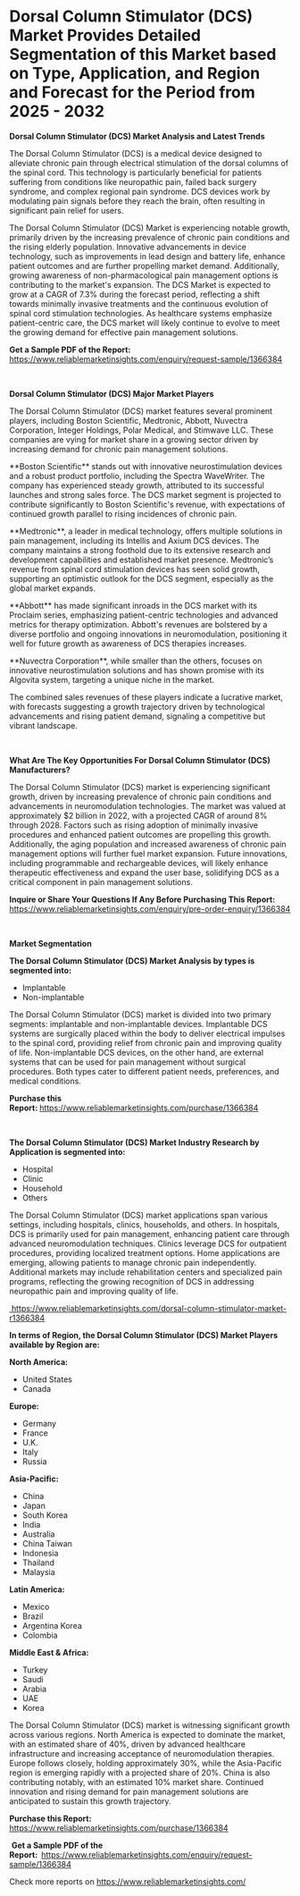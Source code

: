 <p><h1>Dorsal Column Stimulator (DCS) Market Provides Detailed Segmentation of this Market based on Type, Application, and Region and Forecast for the Period from 2025 - 2032</h1></p><p><strong>Dorsal Column Stimulator (DCS) Market Analysis and Latest Trends</strong></p>
<p><p>The Dorsal Column Stimulator (DCS) is a medical device designed to alleviate chronic pain through electrical stimulation of the dorsal columns of the spinal cord. This technology is particularly beneficial for patients suffering from conditions like neuropathic pain, failed back surgery syndrome, and complex regional pain syndrome. DCS devices work by modulating pain signals before they reach the brain, often resulting in significant pain relief for users.</p><p>The Dorsal Column Stimulator (DCS) Market is experiencing notable growth, primarily driven by the increasing prevalence of chronic pain conditions and the rising elderly population. Innovative advancements in device technology, such as improvements in lead design and battery life, enhance patient outcomes and are further propelling market demand. Additionally, growing awareness of non-pharmacological pain management options is contributing to the market's expansion. The DCS Market is expected to grow at a CAGR of 7.3% during the forecast period, reflecting a shift towards minimally invasive treatments and the continuous evolution of spinal cord stimulation technologies. As healthcare systems emphasize patient-centric care, the DCS market will likely continue to evolve to meet the growing demand for effective pain management solutions.</p></p>
<p><strong>Get a Sample PDF of the Report:&nbsp;</strong> <a href="https://www.reliablemarketinsights.com/enquiry/request-sample/1366384?utm_campaign=3274&utm_medium=2&utm_source=Github&utm_content=ia&utm_term=22032025&utm_id=dorsal-column-stimulator-dcs">https://www.reliablemarketinsights.com/enquiry/request-sample/1366384</a></p>
<p>&nbsp;</p>
<p><strong>Dorsal Column Stimulator (DCS) Major Market Players</strong></p>
<p><p>The Dorsal Column Stimulator (DCS) market features several prominent players, including Boston Scientific, Medtronic, Abbott, Nuvectra Corporation, Integer Holdings, Polar Medical, and Stimwave LLC. These companies are vying for market share in a growing sector driven by increasing demand for chronic pain management solutions.</p><p>**Boston Scientific** stands out with innovative neurostimulation devices and a robust product portfolio, including the Spectra WaveWriter. The company has experienced steady growth, attributed to its successful launches and strong sales force. The DCS market segment is projected to contribute significantly to Boston Scientific's revenue, with expectations of continued growth parallel to rising incidences of chronic pain.</p><p>**Medtronic**, a leader in medical technology, offers multiple solutions in pain management, including its Intellis and Axium DCS devices. The company maintains a strong foothold due to its extensive research and development capabilities and established market presence. Medtronic’s revenue from spinal cord stimulation devices has seen solid growth, supporting an optimistic outlook for the DCS segment, especially as the global market expands.</p><p>**Abbott** has made significant inroads in the DCS market with its Proclaim series, emphasizing patient-centric technologies and advanced metrics for therapy optimization. Abbott's revenues are bolstered by a diverse portfolio and ongoing innovations in neuromodulation, positioning it well for future growth as awareness of DCS therapies increases.</p><p>**Nuvectra Corporation**, while smaller than the others, focuses on innovative neurostimulation solutions and has shown promise with its Algovita system, targeting a unique niche in the market. </p><p>The combined sales revenues of these players indicate a lucrative market, with forecasts suggesting a growth trajectory driven by technological advancements and rising patient demand, signaling a competitive but vibrant landscape.</p></p>
<p>&nbsp;</p>
<p><strong>What Are The Key Opportunities For Dorsal Column Stimulator (DCS) Manufacturers?</strong></p>
<p><p>The Dorsal Column Stimulator (DCS) market is experiencing significant growth, driven by increasing prevalence of chronic pain conditions and advancements in neuromodulation technologies. The market was valued at approximately $2 billion in 2022, with a projected CAGR of around 8% through 2028. Factors such as rising adoption of minimally invasive procedures and enhanced patient outcomes are propelling this growth. Additionally, the aging population and increased awareness of chronic pain management options will further fuel market expansion. Future innovations, including programmable and rechargeable devices, will likely enhance therapeutic effectiveness and expand the user base, solidifying DCS as a critical component in pain management solutions.</p></p>
<p><strong>Inquire or Share Your Questions If Any Before Purchasing This Report:</strong> <a href="https://www.reliablemarketinsights.com/enquiry/pre-order-enquiry/1366384?utm_campaign=3274&utm_medium=2&utm_source=Github&utm_content=ia&utm_term=22032025&utm_id=dorsal-column-stimulator-dcs">https://www.reliablemarketinsights.com/enquiry/pre-order-enquiry/1366384</a></p>
<p>&nbsp;</p>
<p><strong>Market Segmentation</strong></p>
<p><strong>The Dorsal Column Stimulator (DCS) Market Analysis by types is segmented into:</strong></p>
<p><ul><li>Implantable</li><li>Non-implantable</li></ul></p>
<p><p>The Dorsal Column Stimulator (DCS) market is divided into two primary segments: implantable and non-implantable devices. Implantable DCS systems are surgically placed within the body to deliver electrical impulses to the spinal cord, providing relief from chronic pain and improving quality of life. Non-implantable DCS devices, on the other hand, are external systems that can be used for pain management without surgical procedures. Both types cater to different patient needs, preferences, and medical conditions.</p></p>
<p><strong>Purchase this Report:&nbsp;</strong><a href="https://www.reliablemarketinsights.com/purchase/1366384?utm_campaign=3274&utm_medium=2&utm_source=Github&utm_content=ia&utm_term=22032025&utm_id=dorsal-column-stimulator-dcs">https://www.reliablemarketinsights.com/purchase/1366384</a></p>
<p>&nbsp;</p>
<p><strong>The Dorsal Column Stimulator (DCS) Market Industry Research by Application is segmented into:</strong></p>
<p><ul><li>Hospital</li><li>Clinic</li><li>Household</li><li>Others</li></ul></p>
<p><p>The Dorsal Column Stimulator (DCS) market applications span various settings, including hospitals, clinics, households, and others. In hospitals, DCS is primarily used for pain management, enhancing patient care through advanced neuromodulation techniques. Clinics leverage DCS for outpatient procedures, providing localized treatment options. Home applications are emerging, allowing patients to manage chronic pain independently. Additional markets may include rehabilitation centers and specialized pain programs, reflecting the growing recognition of DCS in addressing neuropathic pain and improving quality of life.</p></p>
<p><a href="https://www.reliablemarketinsights.com/dorsal-column-stimulator-market-r1366384?utm_campaign=3274&utm_medium=2&utm_source=Github&utm_content=ia&utm_term=22032025&utm_id=dorsal-column-stimulator-dcs">&nbsp;https://www.reliablemarketinsights.com/dorsal-column-stimulator-market-r1366384</a></p>
<p><strong>In terms of Region, the Dorsal Column Stimulator (DCS) Market Players available by Region are:</strong></p>
<p>
    <p> <strong> North America: </strong>
        <ul>
            <li>United States</li>
            <li>Canada</li>
        </ul>
        </p> 
    <p> <strong> Europe: </strong>
        <ul>
            <li>Germany</li>
            <li>France</li>
            <li>U.K.</li>
            <li>Italy</li>
            <li>Russia</li>
        </ul>
        </p> 
    <p> <strong> Asia-Pacific: </strong>
        <ul>
            <li>China</li>
            <li>Japan</li>
            <li>South Korea</li>
            <li>India</li>
            <li>Australia</li>
            <li>China Taiwan</li>
            <li>Indonesia</li>
            <li>Thailand</li>
            <li>Malaysia</li>
        </ul>
        </p> 
    <p> <strong> Latin America: </strong>
        <ul>
            <li>Mexico</li>
            <li>Brazil</li>
            <li>Argentina Korea</li>
            <li>Colombia</li>
        </ul>
        </p> 
    <p> <strong> Middle East & Africa: </strong>
        <ul>
            <li>Turkey</li>
            <li>Saudi</li>
            <li>Arabia</li>
            <li>UAE</li>
            <li>Korea</li>
        </ul>
    </p>
    </p>
<p><p>The Dorsal Column Stimulator (DCS) market is witnessing significant growth across various regions. North America is expected to dominate the market, with an estimated share of 40%, driven by advanced healthcare infrastructure and increasing acceptance of neuromodulation therapies. Europe follows closely, holding approximately 30%, while the Asia-Pacific region is emerging rapidly with a projected share of 20%. China is also contributing notably, with an estimated 10% market share. Continued innovation and rising demand for pain management solutions are anticipated to sustain this growth trajectory.</p></p>
<p><strong>Purchase this Report: </strong><a href="https://www.reliablemarketinsights.com/purchase/1366384?utm_campaign=3274&utm_medium=2&utm_source=Github&utm_content=ia&utm_term=22032025&utm_id=dorsal-column-stimulator-dcs">https://www.reliablemarketinsights.com/purchase/1366384</a></p>
<p>&nbsp;<strong>Get a Sample PDF of the Report:&nbsp;&nbsp;</strong><a href="https://www.reliablemarketinsights.com/enquiry/request-sample/1366384?utm_campaign=3274&utm_medium=2&utm_source=Github&utm_content=ia&utm_term=22032025&utm_id=dorsal-column-stimulator-dcs">https://www.reliablemarketinsights.com/enquiry/request-sample/1366384</a></p>
<p><strong></strong></p>
<p>Check more reports on <a href="https://www.reliablemarketinsights.com/?utm_campaign=3274&utm_medium=2&utm_source=Github&utm_content=ia&utm_term=22032025&utm_id=dorsal-column-stimulator-dcs">https://www.reliablemarketinsights.com/</a></p>